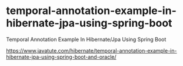 # temporal-annotation-example-in-hibernate-jpa-using-spring-boot
Temporal Annotation Example In Hibernate/Jpa Using Spring Boot

https://www.javatute.com/hibernate/temporal-annotation-example-in-hibernate-jpa-using-spring-boot-and-oracle/
